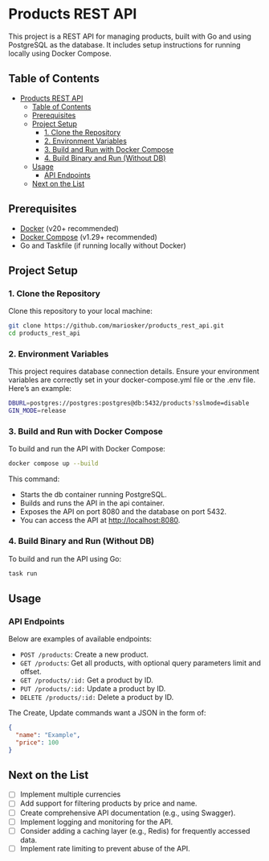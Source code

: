 # Products REST API

This project is a REST API for managing products, built with Go and using PostgreSQL as the database. It includes setup instructions for running locally using Docker Compose.

## Table of Contents

- [Products REST API](#products-rest-api)
  - [Table of Contents](#table-of-contents)
  - [Prerequisites](#prerequisites)
  - [Project Setup](#project-setup)
    - [1. Clone the Repository](#1-clone-the-repository)
    - [2. Environment Variables](#2-environment-variables)
    - [3. Build and Run with Docker Compose](#3-build-and-run-with-docker-compose)
    - [4. Build Binary and Run (Without DB)](#4-build-binary-and-run-without-db)
  - [Usage](#usage)
    - [API Endpoints](#api-endpoints)
  - [Next on the List](#next-on-the-list)

## Prerequisites

- [Docker](https://www.docker.com/get-started) (v20+ recommended)
- [Docker Compose](https://docs.docker.com/compose/install/) (v1.29+ recommended)
- Go and Taskfile (if running locally without Docker)

## Project Setup

### 1. Clone the Repository

Clone this repository to your local machine:

```bash
git clone https://github.com/mariosker/products_rest_api.git
cd products_rest_api
```

### 2. Environment Variables

This project requires database connection details. Ensure your environment variables are correctly set in your docker-compose.yml file or the .env file. Here’s an example:

```bash
DBURL=postgres://postgres:postgres@db:5432/products?sslmode=disable
GIN_MODE=release
```

### 3. Build and Run with Docker Compose

To build and run the API with Docker Compose:

```bash
docker compose up --build
```

This command:

- Starts the db container running PostgreSQL.
- Builds and runs the API in the api container.
- Exposes the API on port 8080 and the database on port 5432.
- You can access the API at <http://localhost:8080>.

### 4. Build Binary and Run (Without DB)

To build and run the API using Go:

```bash
task run
```

## Usage

### API Endpoints

Below are examples of available endpoints:

- `POST /products`: Create a new product.
- `GET /products`: Get all products, with optional query parameters limit and offset.
- `GET /products/:id:` Get a product by ID.
- `PUT /products/:id:` Update a product by ID.
- `DELETE /products/:id:` Delete a product by ID.

The Create, Update commands want a JSON in the form of:

```json
{
  "name": "Example",
  "price": 100
}
```

## Next on the List

- [ ] Implement multiple currencies
- [ ] Add support for filtering products by price and name.
- [ ] Create comprehensive API documentation (e.g., using Swagger).
- [ ] Implement logging and monitoring for the API.
- [ ] Consider adding a caching layer (e.g., Redis) for frequently accessed data.
- [ ] Implement rate limiting to prevent abuse of the API.
